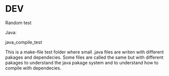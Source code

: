 # DEV
Random test

 Java:

 java_compile_test
 
 This is a make-file test folder where small .java files are writen with different pakages and dependecies.
 Some files are called the same but with different pakages to understand the java pakage system and to understand
 how to compile with dependecies.



